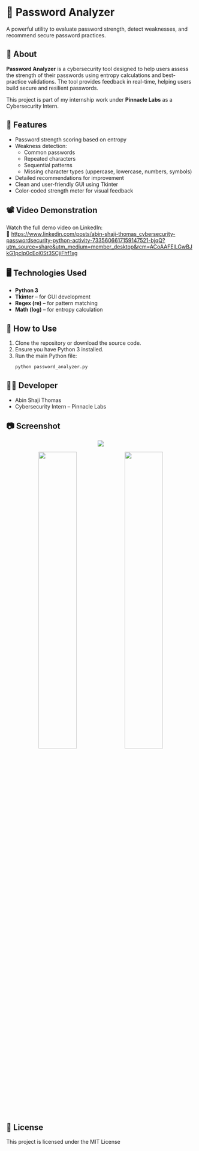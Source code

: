 # 🔐 Password Analyzer

A powerful utility to evaluate password strength, detect weaknesses, and recommend secure password practices.

## 📌 About

**Password Analyzer** is a cybersecurity tool designed to help users assess the strength of their passwords using entropy calculations and best-practice validations. The tool provides feedback in real-time, helping users build secure and resilient passwords.

This project is part of my internship work under **Pinnacle Labs** as a Cybersecurity Intern.

## 🚀 Features

- Password strength scoring based on entropy
- Weakness detection:
  - Common passwords
  - Repeated characters
  - Sequential patterns
  - Missing character types (uppercase, lowercase, numbers, symbols)
- Detailed recommendations for improvement
- Clean and user-friendly GUI using Tkinter
- Color-coded strength meter for visual feedback

## 📽️ Video Demonstration  
Watch the full demo video on LinkedIn:  
🔗 https://www.linkedin.com/posts/abin-shaji-thomas_cybersecurity-passwordsecurity-python-activity-7335606617159147521-bjqQ?utm_source=share&utm_medium=member_desktop&rcm=ACoAAFElLGwBJkG1pcIp0cEol0St3SCjiFhf1xg

## 🖥️ Technologies Used

- **Python 3**
- **Tkinter** – for GUI development
- **Regex (re)** – for pattern matching
- **Math (log)** – for entropy calculation

## 🎯 How to Use

1. Clone the repository or download the source code.
2. Ensure you have Python 3 installed.
3. Run the main Python file:
   ```bash
   python password_analyzer.py
   

## 👨‍💻 Developer

- Abin Shaji Thomas
- Cybersecurity Intern – Pinnacle Labs

## 📷 Screenshot
<p align="center">
  <img src="https://github.com/Abin-Shaji-Thomas/Password-Analyzer/blob/main/Screenshots/GUI.png" />
</p>
<p align="center">
  <img src="https://github.com/Abin-Shaji-Thomas/Password-Analyzer/blob/main/Screenshots/password_check_1.png" width="45%" />
  <img src="https://github.com/Abin-Shaji-Thomas/Password-Analyzer/blob/main/Screenshots/password_check_2.png" width="45%" />
</p>
  

## 📄 License

This project is licensed under the MIT License
